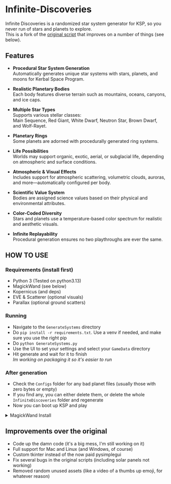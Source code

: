 # Infinite-Discoveries
Infinite Discoveries is a randomized star system generator for KSP, so you never run of stars and planets to explore.  
This is a fork of the [original script](https://github.com/Sushutt/Infinite-Discoveries) that improves on a number of things (see below).

## Features
- **Procedural Star System Generation**  
  Automatically generates unique star systems with stars, planets, and moons for Kerbal Space Program.

- **Realistic Planetary Bodies**  
  Each body features diverse terrain such as mountains, oceans, canyons, and ice caps.

- **Multiple Star Types**  
  Supports various stellar classes:  
  Main Sequence, Red Giant, White Dwarf, Neutron Star, Brown Dwarf, and Wolf-Rayet.

- **Planetary Rings**  
  Some planets are adorned with procedurally generated ring systems.

- **Life Possibilities**  
  Worlds may support organic, exotic, aerial, or subglacial life, depending on atmospheric and surface conditions.

- **Atmospheric & Visual Effects**  
  Includes support for atmospheric scattering, volumetric clouds, auroras, and more—automatically configured per body.

- **Scientific Value System**  
  Bodies are assigned science values based on their physical and environmental attributes.

- **Color-Coded Diversity**  
  Stars and planets use a temperature-based color spectrum for realistic and aesthetic visuals.

- **Infinite Replayability**  
  Procedural generation ensures no two playthroughs are ever the same.

## HOW TO USE
### Requirements (install first)
- Python 3 (Tested on python3.13)
- MagickWand (see below)
- Kopernicus (and deps)
- EVE & Scatterer (optional visuals)
- Parallax (optional ground scatters)
### Running
- Navigate to the `GenerateSystems` directory
- Do `pip install -r requirements.txt`. Use a venv if needed, and make sure you use the right pip
- Do `python GenerateSystems.py`
- Use the UI to set your settings and select your `GameData` directory
- Hit generate and wait for it to finish  
*Im working on packaging it so it's easier to run*
### After generation
- Check the `Configs` folder for any bad planet files (usually those with zero bytes or empty)
- If you find any, you can either delete them, or delete the whole `InfiniteDiscoveries` folder and regenerate
- Now you can boot up KSP and play

<details><summary>MagickWand Install</summary>
`libmagickwand-dev` for APT on Debian/Ubuntu,
`imagemagick` for MacPorts/Homebrew on Mac,
`ImageMagick-devel` for Yum on CentOS
</details>

## Improvements over the original
- Code up the damn code (it's a big mess, I'm still working on it)
- Full support for Mac and Linux (and Windows, of course)
- Custom tkinter instead of the now paid pysimplegui
- Fix several bugs in the original scripts (including solar panels not working)
- Removed random unused assets (like a video of a thumbs up emoji, for whatever reason)